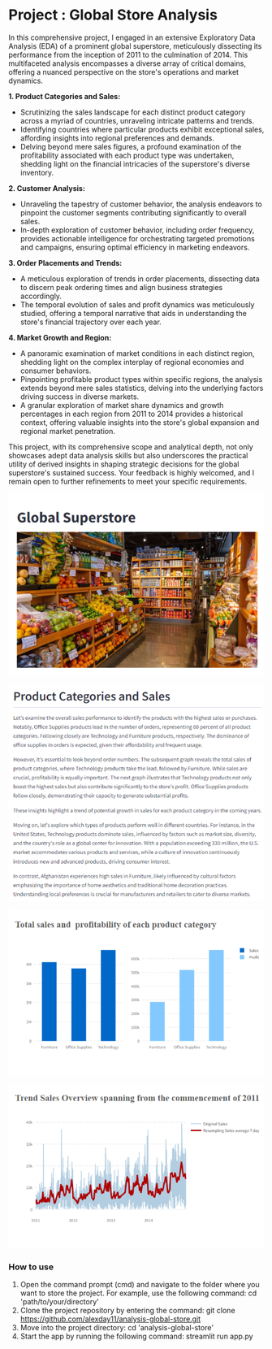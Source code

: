 # **Project : Global Store Analysis**

In this comprehensive project, I engaged in an extensive Exploratory Data Analysis (EDA) of a prominent global superstore, meticulously dissecting its performance from the inception of 2011 to the culmination of 2014. This multifaceted analysis encompasses a diverse array of critical domains, offering a nuanced perspective on the store's operations and market dynamics.

**1. Product Categories and Sales:**

- Scrutinizing the sales landscape for each distinct product category across a myriad of countries, unraveling intricate patterns and trends.
- Identifying countries where particular products exhibit exceptional sales, affording insights into regional preferences and demands.
- Delving beyond mere sales figures, a profound examination of the profitability associated with each product type was undertaken, shedding light on the financial intricacies of the superstore's diverse inventory.

**2. Customer Analysis:**

- Unraveling the tapestry of customer behavior, the analysis endeavors to pinpoint the customer segments contributing significantly to overall sales.
- In-depth exploration of customer behavior, including order frequency, provides actionable intelligence for orchestrating targeted promotions and campaigns, ensuring optimal efficiency in marketing endeavors.

**3. Order Placements and Trends:**

- A meticulous exploration of trends in order placements, dissecting data to discern peak ordering times and align business strategies accordingly.
- The temporal evolution of sales and profit dynamics was meticulously studied, offering a temporal narrative that aids in understanding the store's financial trajectory over each year.

**4. Market Growth and Region:**

- A panoramic examination of market conditions in each distinct region, shedding light on the complex interplay of regional economies and consumer behaviors.
- Pinpointing profitable product types within specific regions, the analysis extends beyond mere sales statistics, delving into the underlying factors driving success in diverse markets.
- A granular exploration of market share dynamics and growth percentages in each region from 2011 to 2014 provides a historical context, offering valuable insights into the store's global expansion and regional market penetration.

This project, with its comprehensive scope and analytical depth, not only showcases adept data analysis skills but also underscores the practical utility of derived insights in shaping strategic decisions for the global superstore's sustained success. Your feedback is highly welcomed, and I remain open to further refinements to meet your specific requirements.

![example1](img1.png)

![example2](img2.png)

![example3](img3.png)

![example4](img4.png)



### **How to use**
1. Open the command prompt (cmd) and navigate to the folder where you want to store the project. For example, use the following command: cd 'path/to/your/directory'
2. Clone the project repository by entering the command: git clone https://github.com/alexday11/analysis-global-store.git
3. Move into the project directory: cd 'analysis-global-store'
4. Start the app by running the following command: streamlit run app.py
